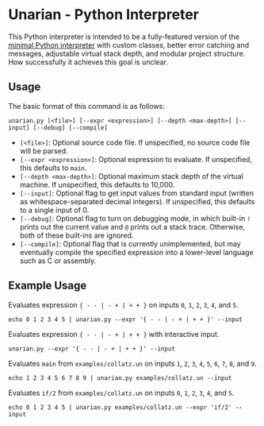 
# Unarian - Python Interpreter

This Python interpreter is intended to be a fully-featured version of the [minimal Python interpreter](../python_min/README.md) with custom classes, better error catching and messages, adjustable virtual stack depth, and modular project structure. How successfully it achieves this goal is unclear.

## Usage

The basic format of this command is as follows:
```
unarian.py [<file>] [--expr <expression>] [--depth <max-depth>] [--input] [--debug] [--compile]
```
- `[<file>]`: Optional source code file. If unspecified, no source code file will be parsed.
- `[--expr <expression>]`: Optional expression to evaluate. If unspecified, this defaults to `main`.
- `[--depth <max-depth>]`: Optional maximum stack depth of the virtual machine. If unspecified, this defaults to 10,000.
- `[--input]`: Optional flag to get input values from standard input (written as whitespace-separated decimal integers). If unspecified, this defaults to a single input of 0.
- `[--debug]`: Optional flag to turn on debugging mode, in which built-in `!` prints out the current value and `@` prints out a stack trace. Otherwise, both of these built-ins are ignored.
- `[--compile]`: Optional flag that is currently unimplemented, but may eventually compile the specified expression into a lower-level language such as C or assembly.



## Example Usage

Evaluates expression `{ - - | - + | + + }` on inputs `0`, `1`, `2`, `3`, `4`, and `5`.

```
echo 0 1 2 3 4 5 | unarian.py --expr '{ - - | - + | + + }' --input
```

Evaluates expression `{ - - | - + | + + }` with interactive input.

```
unarian.py --expr '{ - - | - + | + + }' --input
```

Evaluates `main` from `examples/collatz.un` on inputs `1`, `2`, `3`, `4`, `5`, `6`, `7`, `8`, and `9`.

```
echo 1 2 3 4 5 6 7 8 9 | unarian.py examples/collatz.un --input
```

Evaluates `if/2` from `examples/collatz.un` on inputs `0`, `1`, `2`, `3`, `4`, and `5`.

```
echo 0 1 2 3 4 5 | unarian.py examples/collatz.un --expr 'if/2' --input
```
